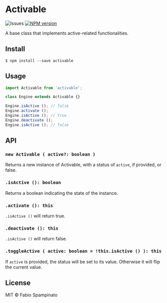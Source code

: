# Activable

![Issues](https://img.shields.io/github/issues/fabiospampinato/activable.svg)
[![NPM version](https://img.shields.io/npm/v/activable.svg)](https://www.npmjs.com/package/activable)

A base class that implements active-related functionalities.

## Install

```shell
$ npm install --save activable
```

## Usage

```js
import Activable from 'activable';

class Engine extends Activable {}

Engine.isActive (); // false
Engine.activate ();
Engine.isActive (); // true
Engine.deactivate ();
Engine.isActive (); // false
```

## API

### `new Activable ( active?: boolean )`

Returns a new instance of Activable, with a status of `active`, if provided, or false.

### `.isActive (): boolean`

Returns a boolean indicating the state of the instance.

### `.activate (): this`

`.isActive ()` will return true.

### `.deactivate (): this`

`.isActive ()` will return false.

### `.toggleActive ( active: boolean = !this.isActive () ): this`

If `active` is provided, the status will be set to its value.
Otherwise it will flip the current value.

## License

MIT © Fabio Spampinato
